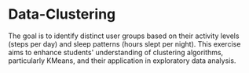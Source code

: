 # Data-Clustering
The goal is to identify distinct user groups based on their activity
levels (steps per day) and sleep patterns (hours slept per night). This exercise aims to
enhance students' understanding of clustering algorithms, particularly KMeans, and
their application in exploratory data analysis.
